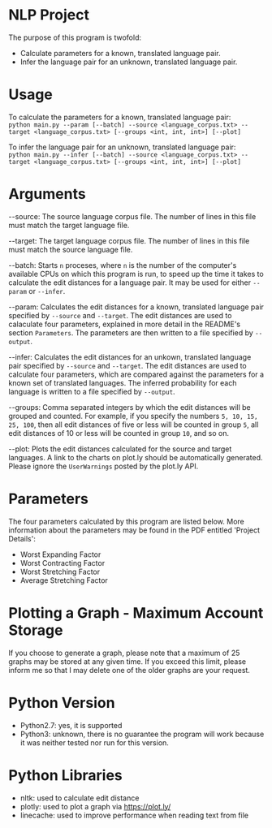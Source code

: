# NLP Project
The purpose of this program is twofold:  
  * Calculate parameters for a known, translated language pair.   
  * Infer the language pair for an unknown, translated language pair.     

# Usage
To calculate the parameters for a known, translated language pair:  
`python main.py --param [--batch] --source <language_corpus.txt> --target <language_corpus.txt> [--groups <int, int, int>] [--plot]`

To infer the language pair for an unknown, translated language pair:  
`python main.py --infer [--batch] --source <language_corpus.txt> -- target <language_corpus.txt> [--groups <int, int, int>] [--plot]`

# Arguments
--source: The source language corpus file. The number of lines in this file must match the target language file.  

--target: The target language corpus file. The number of lines in this file must match the source language file.  

--batch: Starts `n` proceses, where `n` is the number of the computer's available CPUs on which this program is run, to speed up the time it takes to calculate the edit distances for a language pair. It may be used for either `--param` or `--infer`.  

--param: Calculates the edit distances for a known, translated language pair specified by `--source` and `--target`. The edit distances are used to calaculate four parameters, explained in more detail in the README's section `Parameters`. The parameters are then written to a file specified by `--output`.  

--infer: Calculates the edit distances for an unkown, translated language pair specified by `--source` and `--target`. The edit distances are used to calculate four parameters, which are compared against the parameters for a known set of translated languages. The inferred probability for each language is written to a file specified by `--output`.  

--groups: Comma separated integers by which the edit distances will be grouped and counted. For example, if you specify the numbers `5, 10, 15, 25, 100`, then all edit distances of five or less will be counted in group `5`, all edit distances of 10 or less will be counted in group `10`, and so on. 

--plot: Plots the edit distances calculated for the source and target languages. A link to the charts on plot.ly should be automatically generated. Please ignore the `UserWarnings` posted by the plot.ly API.  


# Parameters
The four parameters calculated by this program are listed below. More information about the parameters may be found in the PDF entitled 'Project Details':
* Worst Expanding Factor
* Worst Contracting Factor
* Worst Stretching Factor
* Average Stretching Factor

# Plotting a Graph - Maximum Account Storage
If you choose to generate a graph, please note that a maximum of 25 graphs may be stored at any given time. If you exceed this limit, please inform me so that I may delete one of the older graphs are your request. 

# Python Version
* Python2.7: yes, it is supported
* Python3: unknown, there is no guarantee the program will work because it was neither tested nor run for this version.

# Python Libraries
* nltk: used to calculate edit distance 
* plotly: used to plot a graph via https://plot.ly/
* linecache: used to improve performance when reading text from file
